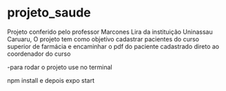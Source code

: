 # projeto_saude


Projeto conferido pelo professor Marcones Lira da instituição Uninassau Caruaru, O projeto tem como objetivo cadastrar pacientes do curso superior de farmácia e encaminhar o pdf do paciente cadastrado direto ao coordenador do curso


-para rodar o projeto use no terminal

npm install e depois expo start
